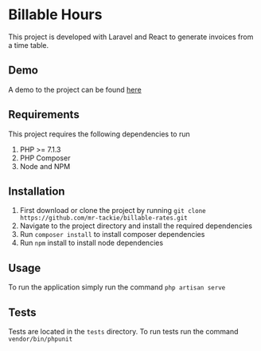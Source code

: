# Billable Hours
This project is developed with Laravel and React to generate invoices from a time table.

## Demo
A demo to the project can be found <a href="https://billable-rates.herokuapp.com/">here</a>
## Requirements
This project requires the following dependencies to run 
1. PHP >= 7.1.3
2. PHP Composer 
3. Node and NPM 

## Installation
1. First download or clone the project by running `git clone https://github.com/mr-tackie/billable-rates.git`
2. Navigate to the project directory and install the required dependencies
3. Run `composer install` to install composer dependencies
4. Run `npm` install to install node dependencies

## Usage
To run the application simply run the command `php artisan serve`

## Tests
Tests are located in the `tests` directory. To run tests run the command `vendor/bin/phpunit`
